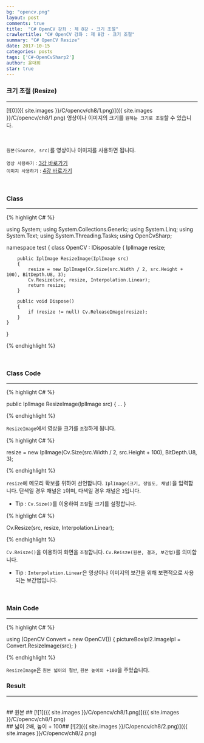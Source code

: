 ```yaml
---
bg: "opencv.png"
layout: post
comments: true
title:  "C# OpenCV 강좌 : 제 8강 - 크기 조절"
crawlertitle: "C# OpenCV 강좌 : 제 8강 - 크기 조절"
summary: "C# OpenCV Resize"
date: 2017-10-15
categories: posts
tags: ['C#-OpenCvSharp2']
author: 윤대희
star: true
---
```


### 크기 조절 (Resize) ###
----------
[![0]({{ site.images }}/C/opencv/ch8/1.png)]({{ site.images }}/C/opencv/ch8/1.png)
영상이나 이미지의 크기를 `원하는 크기로 조절`할 수 있습니다.

<br>    

`원본(Source, src)`를 영상이나 이미지를 사용하면 됩니다.
<br>

`영상 사용하기` : [3강 바로가기][3강]
<br>
`이미지 사용하기` : [4강 바로가기][4강]

<br>

### Class ###
----------

{% highlight C# %}

using System;
using System.Collections.Generic;
using System.Linq;
using System.Text;
using System.Threading.Tasks;
using OpenCvSharp;

namespace test
{
    class OpenCV : IDisposable
    {
        IplImage resize;
            
        public IplImage ResizeImage(IplImage src)
        {
            resize = new IplImage(Cv.Size(src.Width / 2, src.Height + 100), BitDepth.U8, 3);
            Cv.Resize(src, resize, Interpolation.Linear);
            return resize;
        }
            
        public void Dispose()
        {
            if (resize != null) Cv.ReleaseImage(resize);
        }
    }
}                    

{% endhighlight %}

<br>

### Class Code ###
----------
{% highlight C# %}

public IplImage ResizeImage(IplImage src)
{
    ...
}

{% endhighlight %}

`ResizeImage`에서 영상을 크기를 `조절`하게 됩니다.

{% highlight C# %}

resize = new IplImage(Cv.Size(src.Width / 2, src.Height + 100), BitDepth.U8, 3);

{% endhighlight %}

`resize`에 메모리 확보를 위하여 선언합니다. `IplImage(크기, 정밀도, 채널)`을 입력합니다. 단색일 경우 채널은 `1`이며, 다색일 경우 채널은 `3`입니다.

* Tip : `Cv.Size()`를 이용하여 `조절`될 크기를 설정합니다.

{% highlight C# %}

Cv.Resize(src, resize, Interpolation.Linear);

{% endhighlight %}

`Cv.Reisze()`을 이용하여 화면을 `조절`합니다. `Cv.Reisze(원본, 결과, 보간법)`를 의미합니다.

* Tip : `Interpolation.Linear`은 영상이나 이미지의 보간을 위해 보편적으로 사용되는 보간법입니다.

<br>

### Main Code ###
----------
{% highlight C# %}

using (OpenCV Convert = new OpenCV())
{
    pictureBoxIpl2.ImageIpl = Convert.ResizeImage(src);
}

{% endhighlight %}

`ResizeImage`은 `원본 넓이의 절반`, `원본 높이의 +100`을 주었습니다.
<br>

### Result ###
----------
<br>
## 원본 ##
[![1]({{ site.images }}/C/opencv/ch8/1.png)]({{ site.images }}/C/opencv/ch8/1.png)

<br>
## 넓이 2배, 높이 + 100##
[![2]({{ site.images }}/C/opencv/ch8/2.png)]({{ site.images }}/C/opencv/ch8/2.png)





[3강]: https://076923.github.io/posts/C-opencv-3/
[4강]: https://076923.github.io/posts/C-opencv-4/
